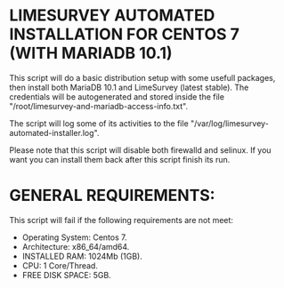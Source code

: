# LIMESURVEY AUTOMATED INSTALLATION FOR CENTOS 7 (WITH MARIADB 10.1)

This script will do a basic distribution setup with some usefull packages, then install both MariaDB 10.1 and LimeSurvey (latest stable). The credentials will be autogenerated and stored inside the file "/root/limesurvey-and-mariadb-access-info.txt".

The script will log some of its activities to the file "/var/log/limesurvey-automated-installer.log".

Please note that this script will disable both firewalld and selinux. If you want you can install them back after this script finish its run.

# GENERAL REQUIREMENTS:

This script will fail if the following requirements are not meet:

- Operating System: Centos 7.
- Architecture: x86_64/amd64.
- INSTALLED RAM: 1024Mb (1GB).
- CPU: 1 Core/Thread.
- FREE DISK SPACE: 5GB.
